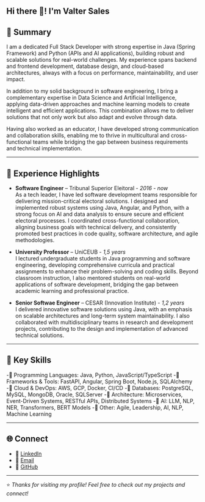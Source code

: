 ## Hi there 👋! I'm Valter Sales

## 💼 Summary

I am a dedicated Full Stack Developer with strong expertise in Java (Spring Framework) and Python (APIs and AI applications), building robust and scalable solutions for real-world challenges. My experience spans backend and frontend development, database design, and cloud-based architectures, always with a focus on performance, maintainability, and user impact.

In addition to my solid background in software engineering, I bring a complementary expertise in Data Science and Artificial Intelligence, applying data-driven approaches and machine learning models to create intelligent and efficient applications. This combination allows me to deliver solutions that not only work but also adapt and evolve through data.

Having also worked as an educator, I have developed strong communication and collaboration skills, enabling me to thrive in multicultural and cross-functional teams while bridging the gap between business requirements and technical implementation.

---

## 🚀 Experience Highlights

- **Software Engineer** – Tribunal Superior Eleitoral - *2016 - now*  
As a tech leader, I have led software development teams responsible for delivering mission-critical electoral solutions. I designed and implemented robust systems using Java, Angular, and Python, with a strong focus on AI and data analysis to ensure secure and efficient electoral processes. I coordinated cross-functional collaboration, aligning business goals with technical delivery, and consistently promoted best practices in code quality, software architecture, and agile methodologies.

- **University Professor** – UniCEUB - *1,5 years*  
I lectured undergraduate students in Java programming and software engineering, developing comprehensive curricula and practical assignments to enhance their problem-solving and coding skills. Beyond classroom instruction, I also mentored students on real-world applications of software development, bridging the gap between academic learning and professional practice.

- **Senior Softwae Engineer** – CESAR (Innovation Institute) - *1,2 years*  
I delivered innovative software solutions using Java, with an emphasis on scalable architectures and long-term system maintainability. I also collaborated with multidisciplinary teams in research and development projects, contributing to the design and implementation of advanced technical solutions.

---

## 🧠 Key Skills

-🔹 Programming Languages: Java, Python, JavaScript/TypeScript
-🔹 Frameworks & Tools: FastAPI, Angular, Spring Boot, Node.js, SQLAlchemy
-🔹 Cloud & DevOps: AWS, GCP, Docker, CI/CD
-🔹 Databases: PostgreSQL, MySQL, MongoDB, Oracle, SQLServer
-🔹 Architecture: Microservices, Event-Driven Systems, RESTful APIs, Distributed Systems
-🔹 AI: LLM, NLP, NER, Transformers, BERT Models
-🔹 Other: Agile, Leadership, AI, NLP, Machine Learning

---

## 🌐 Connect

- 💼 [LinkedIn](https://www.linkedin.com/in/valter-e-de-m-sales-84804814/)  
- 📧 [Email](mailto:valter.sales@gmail.com)  
- 🐙 [GitHub](https://github.com/valtersales)  

---

⭐ *Thanks for visiting my profile! Feel free to check out my projects and connect!*


